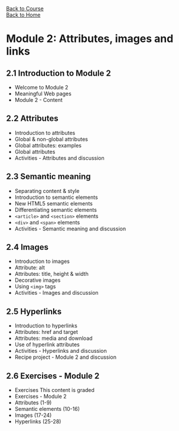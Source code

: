 [Back to Course](../index.md)<br>
[Back to Home](../../index.md)<br>

# Module 2: Attributes, images and links
## 2.1 Introduction to Module 2
* Welcome to Module 2
* Meaningful Web pages
* Module 2 - Content

## 2.2 Attributes
* Introduction to attributes
* Global & non-global attributes
* Global attributes: examples
* Global attributes
* Activities - Attributes and discussion

## 2.3 Semantic meaning
* Separating content & style
* Introduction to semantic elements
* New HTML5 semantic elements
* Differentiating semantic elements
* `<article>` and `<section>` elements
* `<div>` and `<span>` elements
* Activities - Semantic meaning and discussion

## 2.4 Images
* Introduction to images
* Attribute: alt
* Attributes: title, height & width
* Decorative images
* Using `<img>` tags
* Activities - Images and discussion

## 2.5 Hyperlinks
* Introduction to hyperlinks
* Attributes: href and target
* Attributes: media and download
* Use of hyperlink attributes
* Activities - Hyperlinks and discussion
* Recipe project - Module 2 and discussion

## 2.6 Exercises - Module 2
* Exercises  This content is graded
* Exercises - Module 2
* Attributes (1-9)
* Semantic elements (10-16)
* Images (17-24)
* Hyperlinks (25-28)
